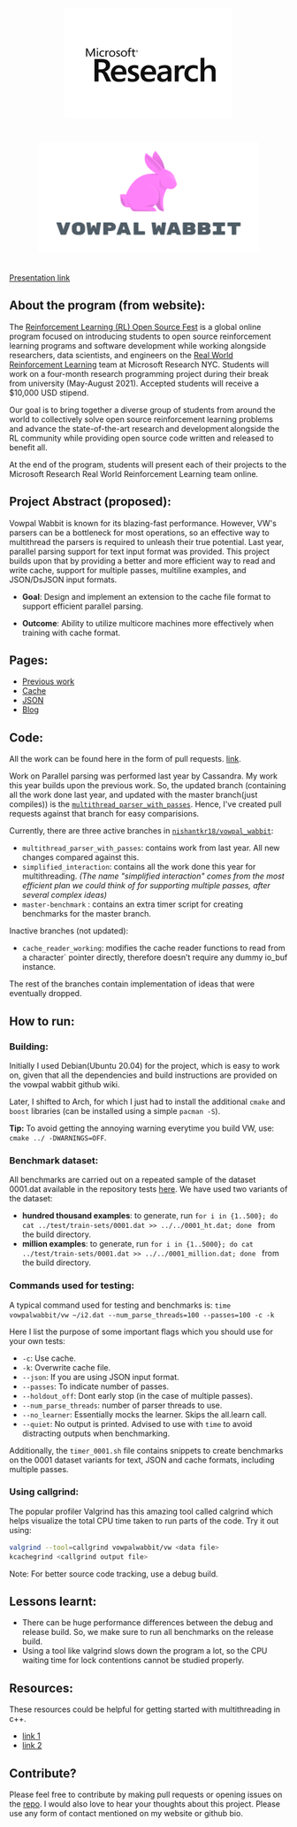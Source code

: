 <p align="center">
<a href="https://www.microsoft.com/en-us/research/"><img style="padding: 20px;" alt="drawing" src="assets/microsoft_research.jpg" height="200"></a>
<a href="https://vowpalwabbit.org/"><img style="padding: 20px;" alt="drawing" src="assets/VW.png" height="200"></a>
</p>

[Presentation link](https://docs.google.com/presentation/d/1SXanD0kRcpRYMmKSy1oy-NWq81bb_PcuzNlCVO9K8u8/edit?usp=sharing)


## About the program (from website):

The [Reinforcement Learning (RL) Open Source Fest](https://www.microsoft.com/en-us/research/academic-program/rl-open-source-fest/) is a global online program focused on introducing students to open source reinforcement learning programs and software development while working alongside researchers, data scientists, and engineers on the [Real World Reinforcement Learning](https://www.microsoft.com/en-us/research/project/real-world-reinforcement-learning/) team at Microsoft Research NYC. Students will work on a four-month research programming project during their break from university (May-August 2021). Accepted students will receive a $10,000 USD stipend.

Our goal is to bring together a diverse group of students from around the world to collectively solve open source reinforcement learning problems and advance the state-of-the-art research and development alongside the RL community while providing open source code written and released to benefit all.

At the end of the program, students will present each of their projects to the Microsoft Research Real World Reinforcement Learning team online.

## Project Abstract (proposed):
Vowpal Wabbit is known for its blazing-fast performance. However, VW's parsers can be a bottleneck for most operations, so an effective way to multithread the parsers is required to unleash their true potential. Last year, parallel parsing support for text input format was provided. This project builds upon that by providing a better and more efficient way to read and write cache, support for multiple passes, multiline examples, and JSON/DsJSON input formats.

- **Goal**: Design and implement an extension to the cache file format to support efficient parallel parsing.

- **Outcome**: Ability to utilize multicore machines more effectively when training with cache format.

## Pages:
* [Previous work](pages/work_done_so_far.md)
* [Cache](cache/cache.md)
* [JSON](pages/json.md)
* [Blog](pages/blog.md)

## Code:
All the work can be found here in the form of pull requests. [link](https://github.com/nishantkr18/vowpal_wabbit/pulls).

Work on Parallel parsing was performed last year by Cassandra. My work this year builds upon the previous work. So, the updated branch (containing all the work done last year, and updated with the master branch(just compiles)) is the [`multithread_parser_with_passes`](https://github.com/nishantkr18/vowpal_wabbit/tree/multithread_parser_with_passes). Hence, I've created pull requests against that branch for easy comparisions.

Currently, there are three active branches in [`nishantkr18/vowpal_wabbit`](https://github.com/nishantkr18/vowpal_wabbit):
- `multithread_parser_with_passes`: contains work from last year. All new changes compared against this.
- `simplified_interaction`: contains all the work done this year for multithreading.
*(The name "simplified interaction" comes from the most efficient plan we could think of for supporting multiple passes, after several complex ideas)*
- `master-benchmark` : contains an extra timer script for creating benchmarks for the master branch.

Inactive branches (not updated):
- `cache_reader_working`: modifies the cache reader functions to read from a character` pointer directly, therefore doesn’t require any dummy io_buf instance.

The rest of the branches contain implementation of ideas that were eventually dropped.

## How to run:

### Building:
Initially I used Debian(Ubuntu 20.04) for the project, which is easy to work on, given that all the dependencies and build instructions are provided on the vowpal wabbit github wiki.

Later, I shifted to Arch, for which I just had to install the additional `cmake` and `boost` libraries (can be installed using a simple `pacman -S`).

**Tip:** To avoid getting the annoying warning everytime you build VW, use: `cmake ../ -DWARNINGS=OFF`. 
### Benchmark dataset:
All benchmarks are carried out on a repeated sample of the dataset 0001.dat available in the repository tests [here](https://github.com/nishantkr18/vowpal_wabbit/blob/simplified_interaction/test/train-sets/0001.dat).
We have used two variants of the dataset:
- **hundred thousand examples**: to generate, run `for i in {1..500}; do cat ../test/train-sets/0001.dat >> ../../0001_ht.dat; done ` from the build directory.
- **million examples**: to generate, run `for i in {1..5000}; do cat ../test/train-sets/0001.dat >> ../../0001_million.dat; done ` from the build directory.

### Commands used for testing:
A typical command used for testing and benchmarks is:
`time vowpalwabbit/vw ~/i2.dat --num_parse_threads=100 --passes=100 -c -k`

Here I list the purpose of some important flags which you should use for your own tests:
- `-c`: Use cache.
- `-k`: Overwrite cache file.
- `--json`: If you are using JSON input format.
- `--passes`: To indicate number of passes.
- `--holdout_off`: Dont early stop (in the case of multiple passes).
- `--num_parse_threads`: number of parser threads to use. 
- `--no_learner`: Essentially mocks the learner. Skips the all.learn call.
- `--quiet`: No output is printed. Advised to use with `time` to avoid distracting outputs when benchmarking.

Additionally, the `timer_0001.sh` file contains snippets to create benchmarks on the 0001 dataset variants for text, JSON and cache formats, including multiple passes.

### Using callgrind:
The popular profiler Valgrind has this amazing tool called calgrind which helps visualize the total CPU time taken to run parts of the code. Try it out using:
```bash
valgrind --tool=callgrind vowpalwabbit/vw <data file>
kcachegrind <callgrind output file>
```
Note: For better source code tracking, use a debug build.

## Lessons learnt:
- There can be huge performance differences between the debug and release build. So, we make sure to run all benchmarks on the release build.
- Using a tool like valgrind slows down the program a lot, so the CPU waiting time for lock contentions cannot be studied properly.

## Resources:
These resources could be helpful for getting started with multithreading in c++.

- [link 1](https://youtube.com/playlist?list=PLk6CEY9XxSIAeK-EAh3hB4fgNvYkYmghp)
- [link 2](https://www.youtube.com/playlist?list=PL1835A90FC78FF8BE)

## Contribute?
Please feel free to contribute by making pull requests or opening issues on the [repo](https://github.com/nishantkr18/vowpal_wabbit/). I would also love to hear your thoughts about this project. Please use any form of contact mentioned on my website or github bio.
